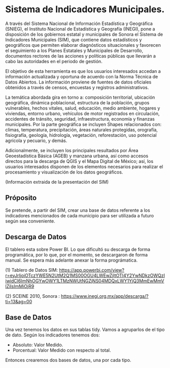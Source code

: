 # Sistema de Indicadores Municipales.

A través del Sistema Nacional de Información Estadística y Geográfica (SNIEG), el Instituto Nacional de Estadística y Geografía (INEGI), pone a disposición de los gobiernos estatal y municipales de Sonora el Sistema de Indicadores Municipales (SIM), que contiene datos estadísticos y geográficos que permiten elaborar diagnósticos situacionales y favorecen el seguimiento a los Planes Estatales y Municipales de Desarrollo, documentos rectores de las acciones y políticas públicas que llevarán a cabo las autoridades en el periodo de gestión.

El objetivo de esta herramienta es que los usuarios interesados accedan a información actualizada y oportuna de acuerdo con la Norma Técnica de Datos Abiertos. La información proviene de fuentes de datos oficiales obtenidos a través de censos, encuestas y registros administrativos. 

La temática abordada gira en torno a: composición territorial, ubicación geográfica, dinámica poblacional, estructura de la población, grupos vulnerables, hechos vitales, salud, educación, medio ambiente, hogares y viviendas, entorno urbano, vehículos de motor registrados en circulación, accidentes de tránsito, seguridad, infraestructura, economía y finanzas municipales. Por la parte geográfica se incluyen Shapes relacionados con: climas, temperatura, precipitación, áreas naturales protegidas, orografía, fisiografía, geología, hidrología, vegetación, reforestación, uso potencial agrícola y pecuario, y demás.

Adicionalmente, se incluyen los principales resultados por Área Geoestadística Básica (AGEB) y manzana urbana, así como accesos directos para la descarga de QGIS y el Mapa Digital de México; así, los usuarios interesados disponen de los elementos necesarios para realizar el procesamiento y visualización de los datos geográficos.

(Información extraida de la presentación del SIM)

## Próposito
Se pretende, a partir del SIM, crear una base de datos referente a los indicadores mencionados de cada municipio para ser utilizada a futuro según sea conveniente. 

## Descarga de Datos
El tablero esta sobre Power BI. Lo que dificultó su descarga de forma programática, por lo que, por el momento, se descargaron de forma manual. Se espera más adelante anexar la forma prográmatica. 

(1) Tablero de Datos SIM: https://app.powerbi.com/view?r=eyJrIjoiOTczYWE5N2UtM2Q1MS00OGU4LWEwZjItOTI4Y2YwNDkzOWQzIiwidCI6ImNhOGYwOWY1LTMzNWUtNGZjNS04MDQxLWY1YjQ3MmEwMmVlZiIsImMiOjR9

(2) SCEINE 2010, Sonora : https://www.inegi.org.mx/app/descarga/?ti=13&ag=00


## Base de Datos

Una vez tenemos los datos en sus tablas tidy. Vamos a agruparlos de el tipo de dato. Según los indicadores tenemos dos:
* Absoluto: Valor Medido. 
* Porcentual: Valor Medido con respecto al total. 

Entonces crearemos dos bases de datos, una por cada tipo. 





